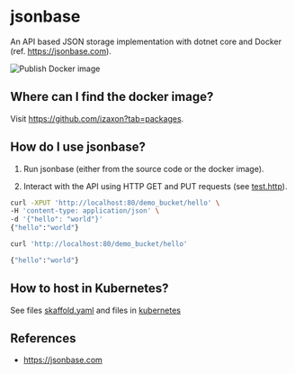 # jsonbase

An API based JSON storage implementation with dotnet core and Docker (ref. https://jsonbase.com).

![Publish Docker image](https://github.com/izaxon/jsonbase/workflows/Publish%20Docker%20image/badge.svg)

## Where can I find the docker image?

Visit https://github.com/izaxon?tab=packages.

## How do I use jsonbase?

1. Run jsonbase (either from the source code or the docker image).

2. Interact with the API using HTTP GET and PUT requests (see [test.http](./test.http)).

```bash
curl -XPUT 'http://localhost:80/demo_bucket/hello' \
-H 'content-type: application/json' \
-d '{"hello": "world"}'
{"hello":"world"}
```

```bash
curl 'http://localhost:80/demo_bucket/hello'

{"hello":"world"}
```

## How to host in Kubernetes?

See files [skaffold.yaml](./skaffold.yaml) and files in [kubernetes](./kubernetes)

## References

- https://jsonbase.com



